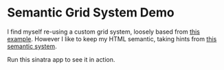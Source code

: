 # Semantic Grid System Demo

I find myself re-using a custom grid system, loosely based from [this example](http://webdesignerwall.com/tutorials/the-simpler-css-grid). However I like to keep my HTML semantic, taking hints from [this semantic system](http://semantic.gs/).

Run this sinatra app to see it in action.